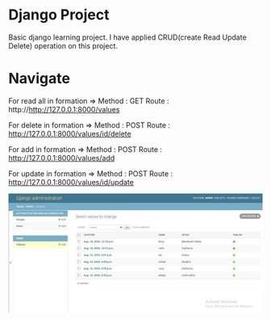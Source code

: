 # Django Project
Basic django learning project. I have applied CRUD(create Read Update Delete) operation on this project.

# Navigate 
For read all in formation => Method : GET 
Route : http://http://127.0.0.1:8000/values

For delete in formation => Method : POST
Route : http://127.0.0.1:8000/values/id/delete

For add in formation => Method : POST
Route : http://127.0.0.1:8000/values/add

For update in formation => Method : POST
Route : http://127.0.0.1:8000/values/id/update


![alt text](utility/capture.jpg)